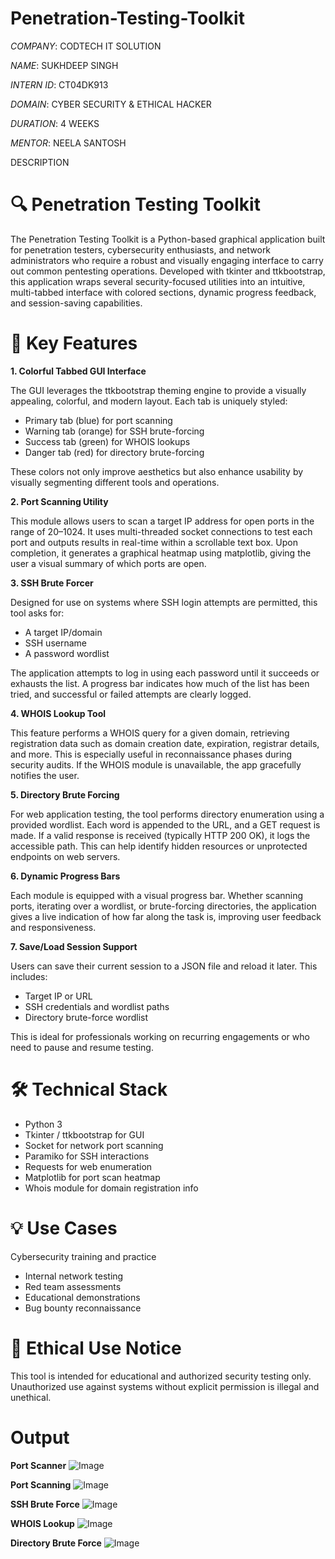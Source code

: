 # Penetration-Testing-Toolkit

*COMPANY*: CODTECH IT SOLUTION

*NAME*: SUKHDEEP SINGH

*INTERN ID*: CT04DK913

*DOMAIN*: CYBER SECURITY & ETHICAL HACKER

*DURATION*: 4 WEEKS

*MENTOR*: NEELA SANTOSH

DESCRIPTION

# 🔍 Penetration Testing Toolkit

The Penetration Testing Toolkit is a Python-based graphical application built for penetration testers, cybersecurity enthusiasts, and network administrators who require a robust and visually engaging interface to carry out common pentesting operations. Developed with tkinter and ttkbootstrap, this application wraps several security-focused utilities into an intuitive, multi-tabbed interface with colored sections, dynamic progress feedback, and session-saving capabilities.

# 🌟 Key Features

**1. Colorful Tabbed GUI Interface**

The GUI leverages the ttkbootstrap theming engine to provide a visually appealing, colorful, and modern layout. Each tab is uniquely styled:

- Primary tab (blue) for port scanning
- Warning tab (orange) for SSH brute-forcing
- Success tab (green) for WHOIS lookups
- Danger tab (red) for directory brute-forcing

These colors not only improve aesthetics but also enhance usability by visually segmenting different tools and operations.

**2. Port Scanning Utility**

This module allows users to scan a target IP address for open ports in the range of 20–1024. It uses multi-threaded socket connections to test each port and outputs results in real-time within a scrollable text box. Upon completion, it generates a graphical heatmap using matplotlib, giving the user a visual summary of which ports are open.

**3. SSH Brute Forcer**

Designed for use on systems where SSH login attempts are permitted, this tool asks for:

- A target IP/domain
- SSH username
- A password wordlist

The application attempts to log in using each password until it succeeds or exhausts the list. A progress bar indicates how much of the list has been tried, and successful or failed attempts are clearly logged.

**4. WHOIS Lookup Tool**

This feature performs a WHOIS query for a given domain, retrieving registration data such as domain creation date, expiration, registrar details, and more. This is especially useful in reconnaissance phases during security audits. If the WHOIS module is unavailable, the app gracefully notifies the user.

**5. Directory Brute Forcing**

For web application testing, the tool performs directory enumeration using a provided wordlist. Each word is appended to the URL, and a GET request is made. If a valid response is received (typically HTTP 200 OK), it logs the accessible path. This can help identify hidden resources or unprotected endpoints on web servers.

**6. Dynamic Progress Bars**

Each module is equipped with a visual progress bar. Whether scanning ports, iterating over a wordlist, or brute-forcing directories, the application gives a live indication of how far along the task is, improving user feedback and responsiveness.

**7. Save/Load Session Support**

Users can save their current session to a JSON file and reload it later. This includes:

- Target IP or URL
- SSH credentials and wordlist paths
- Directory brute-force wordlist

This is ideal for professionals working on recurring engagements or who need to pause and resume testing.

# 🛠 Technical Stack

- Python 3
- Tkinter / ttkbootstrap for GUI
- Socket for network port scanning
- Paramiko for SSH interactions
- Requests for web enumeration
- Matplotlib for port scan heatmap
- Whois module for domain registration info

# 💡 Use Cases

Cybersecurity training and practice

- Internal network testing
- Red team assessments
- Educational demonstrations
- Bug bounty reconnaissance

# 🔐 Ethical Use Notice

This tool is intended for educational and authorized security testing only. Unauthorized use against systems without explicit permission is illegal and unethical.

# Output

**Port Scanner**
![Image](https://github.com/user-attachments/assets/88a674a4-bd9a-4b3f-8b00-ab99cb5fef18)

**Port Scanning**
![Image](https://github.com/user-attachments/assets/5d4c98e9-9e55-41f0-b546-5442f963d33b)

**SSH Brute Force**
![Image](https://github.com/user-attachments/assets/7b7538cd-52a2-4c90-88a7-950f60bc662f)

**WHOIS Lookup**
![Image](https://github.com/user-attachments/assets/be457a28-bf30-4247-b4a4-272d35427565)

**Directory Brute Force**
![Image](https://github.com/user-attachments/assets/b4367010-9f6d-4269-af07-51062a89c540)
